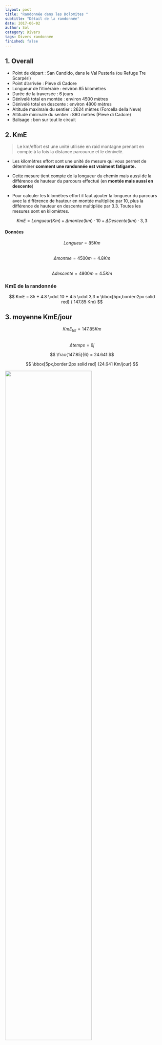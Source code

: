 ```yaml
---
layout: post
title: "Randonnée dans les Dolomites "
subtitle: "Détail de la randonnée"
date: 2017-06-02
author: Sol
category: Divers
tags: Divers randonnée
finished: false
---
```


## 1. Overall

* Point de départ : San Candido, dans le Val Pusterìa (ou Refuge Tre Scarpèri)
* Point d’arrivée : Pieve di Cadore
* Longueur de l’itinéraire : environ 85 kilomètres
* Durée de la traversée : 6 jours
* Dénivelé total en montée : environ 4500 mètres
* Dénivelé total en descente : environ 4800 mètres
* Altitude maximale du sentier : 2624 mètres (Forcella della Neve)
* Altitude minimale du sentier : 880 mètres (Pieve di Cadore)
* Balisage : bon sur tout le circuit

## 2. KmE

> Le km/effort est une unité utilisée en raid montagne prenant en compte à la fois la distance parcourue et le dénivelé. 

* Les kilomètres effort sont une unité de mesure qui vous permet de déterminer **comment une randonnée est vraiment fatigante.**

* Cette mesure tient compte de la longueur du chemin mais aussi de la différence de hauteur du parcours effectué (en **montée mais aussi en descente**)

* Pour calculer les kilomètres effort il faut ajouter la longueur du parcours avec la différence de hauteur en montée multipliée par 10, plus la différence de hauteur en descente multipliée par 3.3. Toutes les mesures sont en kilomètres. 

$$KmE = Longueur(Km) + \Delta montee(km) \cdot 10 + \Delta Descente (km) \cdot 3,3 $$

#### Données

$$ Longueur = 85 Km $$  
$$  \Delta montee = 4500m = 4.8Km $$  
$$  \Delta descente = 4800m = 4.5Km $$  

### KmE de la randonnée

$$ KmE = 85 + 4.8 \cdot 10 + 4.5 \cdot 3,3 =  \bbox[5px,border:2px solid red] { 147.85 Km} $$

## 3. moyenne KmE/jour

$$ KmE_{tot} = 147.85 Km $$  
$$ \Delta temps = 6 j  $$

$$ \frac{147.85}{6} = 24.641 $$  

$$ \bbox[5px,border:2px solid red] {24.641 Km/jour} $$

<img src="/00illustrations/rando/radius.png" float="right" class="image" style="width: 75%">

## 4. Vitesse moyenne

* Estimation de la vitesse moyenne de marche:

|Niveau du randonneur|Vitesse de marche sur le plat|
|:---|---:|
|débutant peu entraîné|1,5 à 2,5 km/h|
|intermédiaire condition physique moyenne|2,5 à 4,0 km/h|
|expérimenté bonne condition physique|> 4,0 km/h|  

En me **surestimant** disons que je suis en condition physique moyenne et débutant. Disons donc $$3km/h$$    
$$ 24,641/3 = \bbox[5px,border:2px solid red] {8.21 h/j} $$ 



paramètres à ajouter hors dénivelé déjà prise en compte:

* type de terrain: rocailleux
* poids du sac à dos: 10Kg
* condition physique (personne la moins entrainée du groupe (Sol): peu entraîné (pas entraîné)
* altitude de la marche: [880, 2624]m $$\Rightarrow \approx 1700m$$ moyenne (2200 plus représentatif?)

> Ne pas négliger la fatigue, vitesse différente après 1h et après 5h de marche.

## 5. altitude

Mountain medicine recognizes three altitude regions that reflect the lowered amount of oxygen in the atmosphere.  
[wikipedia](https://en.wikipedia.org/wiki/Effects_of_high_altitude_on_humans)

* High altitude = 1,500–3,500 metres (4,900–11,500 ft)
* Very high altitude = 3,500–5,500 metres (11,500–18,000 ft)
* Extreme altitude = above 5,500 metres (18,000 ft)

Compliqué de trouver des informations utilisable.

>En randonnée en altitude, vous serez vite confronté à une diminution de la pression en oxygène dans l’air. Elle entraîne alors une difficulté respiratoire, qui s’accroît en cas d’effort physique. Hypoxie, **augmentation du rythme cardiaque**, Mal Aigu des Montagnes (MAM) en sont les conséquences. La CAT sera alors de prendre le temps de s’acclimater à l’altitude et d'**être en bonne condition physique**.

## 6. La haute route des Dolomites

[pdf fr](http://www.visages-trekking.com/printpdf/379)  

* Jour 1 - Bressanone - val Campo di Denro - refuge Tre Scarperi Rendez-vous à 14 heures à la gare ferroviaire de Bressanone. Transfert en minibus pour rejoindre le point de départ du circuit situé dans la vallée de Sesten. Une courte remontée du vallon nous amène à l’accueillant refuge Tre Scarperi (1626 m). Au loin se dressent les premiers sommets, prémices d’un voyage au cœur de la verticalité. Temps de marche : 1h00 / M : 200 m. 

* Jour 2 - Innerfedtal  - Tre Cime - option via ferrata - refuge Locatelli Matinée consacrée à la montée au refuge Locatelli (2405 m) dans un univers minéral, sous les célèbres et imposantes montagnes de calcaire des Tre Cime. Nous consacrons l’après-midi à l’exploration et à la découverte, sac léger, de ce site exceptionnel. Au choix, une magniﬁque randonnée autour des Tre Cime ou du Paterno. Au programme, visite des tunnels creusés par les militaires qui contrôlaient la frontière lors de la Seconde Guerre mondiale, très beaux panoramas sur la face nord des Tre Cime... Temps de marche : 3h00 / M : 850 m - D : 100 m / Après-midi : 3h00 de marche. Dénivelée fonction de la randonnée choisie. NB : L'après-midi, depuis le refuge Locatelli possibilité de faire une via-ferrata accompagné par un guide de haute montagne Italien. A souscrire au moment de votre inscription. 

* Jour 3 - Val Rinbon - vallées sauvages de Rientztal et de Landro - Pratopiazza (1991 m) En direction de l’ouest, descente par le val Rinbon, à l’aspect très sauvage, pour rejoindre le val Rientztal et le val de Ladro. Au carrefour des vallées, au cœur de splendides forêts de résineux, une remontée sur les versants est permet de rejoindre le col de Strudelkopfsattell (2200 m), pour
découvrir le vallon suspendu de Pratopiazza et son refuge (1991 m). Un authentique site d’alpage des hautes vallées dolomitiques. Temps de marche : 7h00 / M : 800 m - D : 1200 m. 

* Jour 4 - Refuge de Pratopiazza - Pas de Gaiselleite - refuge de Biella (2327 m) Vous quittez le refuge, traversant une zone agréable d’alpages et de parties boisées. Progressivement, l’ambiance change, le terrain devient plus alpin, vous cheminez sous l’aiguille Croda Rossa (3146 m). Sur la gauche, les imposantes tours de calcaire façonnent un paysage contrasté et puissant. Vous basculez dans un nouveau vallon par le pas de Gaiselleite, passage aérien, mais sans diﬃculté technique (2260 m). Passage à la Casa Cavallo, en direction du dernier col à franchir ce jour, le col de Sora Forno, au pied duquel se trouve le refuge de Biella (2327 m) où vous passez la nuit, au pied de la Croda del Becco (2810 m). Temps de marche : 7h00 / M : 850 m - D : 500 m. 

* Jour 5 - Lac de Fosses - vallon du lac Piccolo au cœur du parc naturel de Fanes Direction le sud pour rejoindre le lac de Fosses et le très beau vallon du lac Piccolo au coeur du parc naturel de Fanes. Splendides pelouses alpines, colorées par une multitude de ﬂeurs. Descente vers le vallon de Scuro, puis remontée au lac de Fodara et au refuge éponyme. Dans un paysage plus ouvert, montée dans le vallon de Fanes du río San Vigilio, jusqu’au refuge de Fanes (ou refuge de Lavarella), pour passer la nuit. Temps de marche : 7h00 /  M : 750 m - D : 1035 m. 

* Jour 6 - Refuge Fanes (2060 m) ou Lavarella - La Villa Stern (1500 m) - refuge Ghardenacia En direction de l’est, vous remontez un petit vallon puis un ressaut pour accéder au pied de l’aiguille de Pizza de Lavarella (3055 m), par le col de la Forcella Medesc. Ambiance alpine au rendez-vous, paysage minéral, au pied de grandes parois. Descente facile jusqu’au bourg de la Villa Stern, caractéristique de la région, remarquable par sa beauté (1468 m). Du village, vous rejoignez le refuge de Ghardenacia (2050 m), en remontant les pentes est, riches en mélèzes. Repas et nuit au refuge. Temps de marche : 7h00 / M et D : 1100 m. 

* Jour 7 - Gardenaccia - Vallon de Langental/lieu-dit Saint-Silvestre - Bressanone Ultime étape de ce périple dans les Dolomites sauvages. Vous partez plein ouest en direction de paso de Ghardenacia (2543 m). Belle traversée jusqu’au refuge Puez. Descente par le vallon de Langental jusqu’au parking de Saint-Silvestre, ﬁn de la randonnée. Transfert jusqu’à Bressanone en milieu de journée. Temps de marche : 5h30 / M : 500 m - D : 985 m.


Les horaires sont donnés à titre indicatif et calculés pour des **marcheurs d'un niveau moyen hors pauses et temps pris pour le pique-nique**.   
M : montée   
D : descente.  













### sources:  
[wikipedia](https://fr.wikipedia.org/wiki/Km/effort)  
[montagneticinesi](http://www.montagneticinesi.ch/chilometro_sforzo/?lang=fr)  
[radius tool](https://www.freemaptools.com/radius-around-point.htm)  
[Randonner Malin](https://www.randonner-malin.com/estimer-votre-vitesse-moyenne-de-marche-en-randonnee/)  






